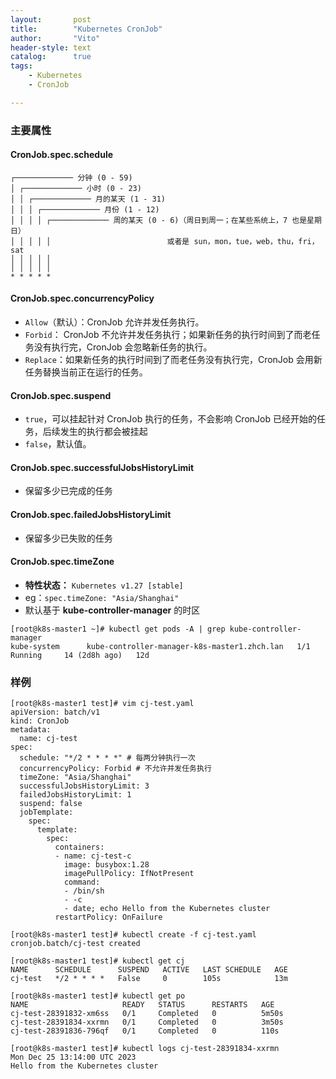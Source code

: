 ```yaml
---
layout:       post
title:        "Kubernetes CronJob"
author:       "Vito"
header-style: text
catalog:      true
tags:
    - Kubernetes
    - CronJob

---
```




### 主要属性

#### CronJob.spec.schedule

```
┌───────────── 分钟 (0 - 59)
│ ┌───────────── 小时 (0 - 23)
│ │ ┌───────────── 月的某天 (1 - 31)
│ │ │ ┌───────────── 月份 (1 - 12)
│ │ │ │ ┌───────────── 周的某天 (0 - 6)（周日到周一；在某些系统上，7 也是星期日）
│ │ │ │ │                          或者是 sun，mon，tue，web，thu，fri，sat
│ │ │ │ │
│ │ │ │ │
* * * * *
```

#### CronJob.spec.concurrencyPolicy

- `Allow`（默认）：CronJob 允许并发任务执行。
- `Forbid`： CronJob 不允许并发任务执行；如果新任务的执行时间到了而老任务没有执行完，CronJob 会忽略新任务的执行。
- `Replace`：如果新任务的执行时间到了而老任务没有执行完，CronJob 会用新任务替换当前正在运行的任务。

#### CronJob.spec.suspend

* `true`，可以挂起针对 CronJob 执行的任务，不会影响 CronJob 已经开始的任务，后续发生的执行都会被挂起
* `false`，默认值。

#### CronJob.spec.successfulJobsHistoryLimit

* 保留多少已完成的任务

#### CronJob.spec.failedJobsHistoryLimit

* 保留多少已失败的任务

#### CronJob.spec.timeZone

* **特性状态：** `Kubernetes v1.27 [stable]`
* eg：`spec.timeZone: "Asia/Shanghai"`
* 默认基于 **kube-controller-manager** 的时区

```shell
[root@k8s-master1 ~]# kubectl get pods -A | grep kube-controller-manager
kube-system      kube-controller-manager-k8s-master1.zhch.lan   1/1     Running     14 (2d8h ago)   12d
```

### 样例

```shell
[root@k8s-master1 test]# vim cj-test.yaml
apiVersion: batch/v1
kind: CronJob
metadata:
  name: cj-test
spec:
  schedule: "*/2 * * * *" # 每两分钟执行一次
  concurrencyPolicy: Forbid # 不允许并发任务执行
  timeZone: "Asia/Shanghai"
  successfulJobsHistoryLimit: 3
  failedJobsHistoryLimit: 1
  suspend: false
  jobTemplate:
    spec:
      template:
        spec:
          containers:
          - name: cj-test-c
            image: busybox:1.28
            imagePullPolicy: IfNotPresent
            command:
            - /bin/sh
            - -c
            - date; echo Hello from the Kubernetes cluster
          restartPolicy: OnFailure

[root@k8s-master1 test]# kubectl create -f cj-test.yaml 
cronjob.batch/cj-test created
```

```shell
[root@k8s-master1 test]# kubectl get cj
NAME      SCHEDULE      SUSPEND   ACTIVE   LAST SCHEDULE   AGE
cj-test   */2 * * * *   False     0        105s            13m

[root@k8s-master1 test]# kubectl get po
NAME                     READY   STATUS      RESTARTS   AGE
cj-test-28391832-xm6ss   0/1     Completed   0          5m50s
cj-test-28391834-xxrmn   0/1     Completed   0          3m50s
cj-test-28391836-796qf   0/1     Completed   0          110s

[root@k8s-master1 test]# kubectl logs cj-test-28391834-xxrmn
Mon Dec 25 13:14:00 UTC 2023
Hello from the Kubernetes cluster
```

